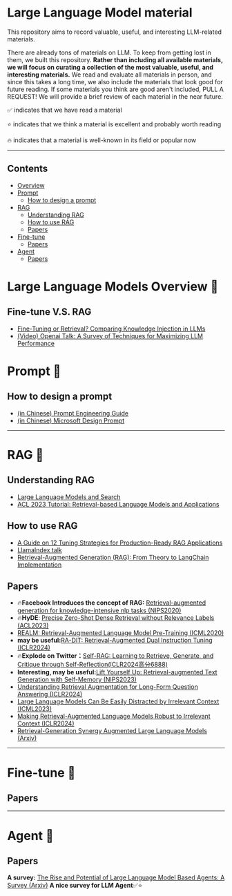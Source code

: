 # Large Language Model material

This repository aims to record valuable, useful, and interesting LLM-related materials. 

There are already tons of materials on LLM. To keep from getting lost in them, we built this repository. **Rather than including all available materials, we will focus on curating a collection of the most valuable, useful, and interesting materials.** We read and evaluate all materials in person, and since this takes a long time, we also include the materials that look good for future reading. If some materials you think are good aren't included, PULL A REQUEST! We will provide a brief review of each material in the near future. 

✅ indicates that we have read a material 

⭐ indicates that we think a material is excellent and probably worth reading

🔥 indicates that a material is well-known in its field or popular now



---

## Contents

- [Overview](#Large-Language-Models-Overview)
- [Prompt](#Prompt)
  - [How to design a prompt](#How-to-design-a-prompt)
- [RAG](#RAG)
  - [Understanding RAG](#Understanding-RAG)
  - [How to use RAG](#How-to-use-RAG)
  - [Papers](#Papers)
- [Fine-tune](#Fine-tune)
  - [Papers](#Papers)
- [Agent](#Agent)
  - [Papers](#Papers)

# Large Language Models Overview 🚀
## Fine-tune V.S. RAG
- [Fine-Tuning or Retrieval? Comparing Knowledge Injection in LLMs](https://arxiv.org/pdf/2312.05934.pdf)
- [(Video) Openai Talk: A Survey of Techniques for Maximizing LLM Performance](https://www.youtube.com/watch?v=ahnGLM-RC1Y&list=PLzgksPT5cGTXoNjSfbmDKsSxMbXJ4WX_1&index=1&t=1s)

# Prompt 🚀
## How to design a prompt
- [(in Chinese) Prompt Engineering Guide](https://www.promptingguide.ai/zh/introduction/tips)
- [(in Chinese) Microsoft Design Prompt](https://blog.aixcopilot.com/microsoft-official-prompt-tutorial-advanced-prompt-design-and-engineering)


---
# RAG 🚀

## Understanding RAG
-  [Large Language Models and Search](https://weaviate.io/blog/llms-and-search)
-  [ACL 2023 Tutorial: Retrieval-based Language Models and Applications](https://acl2023-retrieval-lm.github.io/)

## How to use RAG
-  [A Guide on 12 Tuning Strategies for Production-Ready RAG Applications](https://towardsdatascience.com/a-guide-on-12-tuning-strategies-for-production-ready-rag-applications-7ca646833439#a5e2)
-  [LlamaIndex talk](materials/RAG/LlamaIndex_Talk.pdf)
-  [Retrieval-Augmented Generation (RAG): From Theory to LangChain Implementation](https://towardsdatascience.com/retrieval-augmented-generation-rag-from-theory-to-langchain-implementation-4e9bd5f6a4f2)

## Papers
- 🔥**Facebook Introduces the concept of RAG:** [Retrieval-augmented generation for knowledge-intensive nlp tasks (NIPS2020)](https://proceedings.neurips.cc/paper_files/paper/2020/file/6b493230205f780e1bc26945df7481e5-Paper.pdf)
- 🔥**HyDE**: [Precise Zero-Shot Dense Retrieval without Relevance Labels (ACL2023)](https://arxiv.org/pdf/2212.10496.pdf)
- [REALM: Retrieval-Augmented Language Model Pre-Training (ICML2020)]()
- **may be useful:**[RA-DIT: Retrieval-Augmented Dual Instruction Tuning (ICLR2024)](https://arxiv.org/pdf/2310.01352.pdf)
- 🔥**Explode on Twitter：**[Self-RAG: Learning to Retrieve, Generate, and Critique through Self-Reflection(ICLR2024高分6888)](https://arxiv.org/pdf/2310.11511.pdf)
- **Interesting, may be useful:**[Lift Yourself Up: Retrieval-augmented Text Generation with Self-Memory (NIPS2023)](https://arxiv.org/pdf/2305.02437.pdf)
- [Understanding Retrieval Augmentation for Long-Form Question Answering (ICLR2024)](https://arxiv.org/pdf/2310.12150.pdf)
- [Large Language Models Can Be Easily Distracted by Irrelevant Context (ICML2023)](https://arxiv.org/pdf/2302.00093.pdf)
- [Making Retrieval-Augmented Language Models Robust to Irrelevant Context (ICLR2024)](https://arxiv.org/pdf/2310.01558.pdf)
- [Retrieval-Generation Synergy Augmented Large Language Models (Arxiv)](https://arxiv.org/pdf/2310.05149.pdf)

---
# Fine-tune 🚀
  
## Papers


---
# Agent 🚀
  
## Papers

**A survey:** [The Rise and Potential of Large Language Model Based Agents: A Survey (Arxiv)](https://arxiv.org/pdf/2309.07864.pdf) **A nice survey for LLM Agent**✅⭐


